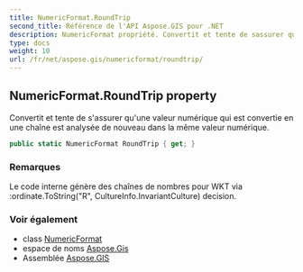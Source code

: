 ```yaml
---
title: NumericFormat.RoundTrip
second_title: Référence de l'API Aspose.GIS pour .NET
description: NumericFormat propriété. Convertit et tente de sassurer quune valeur numérique qui est convertie en une chaîne est analysée de nouveau dans la même valeur numérique.
type: docs
weight: 10
url: /fr/net/aspose.gis/numericformat/roundtrip/
---
```

## NumericFormat.RoundTrip property

Convertit et tente de s'assurer qu'une valeur numérique qui est convertie en une chaîne est analysée de nouveau dans la même valeur numérique.

```csharp
public static NumericFormat RoundTrip { get; }
```

### Remarques

Le code interne génère des chaînes de nombres pour WKT via :ordinate.ToString("R", CultureInfo.InvariantCulture) decision.

### Voir également

* class [NumericFormat](../)
* espace de noms [Aspose.Gis](../../numericformat/)
* Assemblée [Aspose.GIS](../../../)


